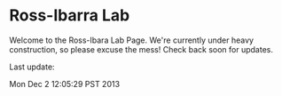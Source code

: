 # Ross-Ibarra Lab

Welcome to the Ross-Ibara Lab Page. We're currently under heavy construction, so please excuse the mess! Check back soon for updates. 

Last update:


Mon Dec  2 12:05:29 PST 2013
